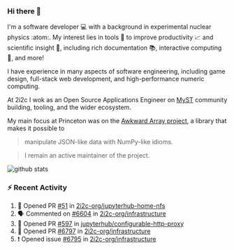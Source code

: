 ### Hi there 👋 

I'm a software developer 💻 with a background in experimental nuclear physics :atom:. My interest lies in tools :wrench: to improve productivity :chart_with_upwards_trend: and scientific insight :telescope:, including rich documentation 📚, interactive computing 🧮, and more! 

I have experience in many aspects of software engineering, including game design, full-stack web development, and high-performance numeric computing. 

At 2i2c I wok as an Open Source Applications Engineer on [MyST](https://github.com/jupyter-book/mystmd) community building, tooling, and the wider ecosystem. 

My main focus at Princeton was on the [Awkward Array project](awkward-array.org/), a library that makes it possible to 
> manipulate JSON-like data with NumPy-like idioms.

> I remain an active maintainer of the project. 

![github stats](https://github-readme-stats.vercel.app/api?username=agoose77&show_icons=true&hide_rank=true&hide_title=true&bg_color=30,e76445,904e95&text_color=efe3ec&icon_color=efe3ec)
<!--
**agoose77/agoose77** is a ✨ _special_ ✨ repository because its `README.md` (this file) appears on your GitHub profile.

Here are some ideas to get you started:

- 🔭 I’m currently working on ...
- 🌱 I’m currently learning ...
- 👯 I’m looking to collaborate on ...
- 🤔 I’m looking for help with ...
- 💬 Ask me about ...
- 📫 How to reach me: ...
- 😄 Pronouns: ...
- ⚡ Fun fact: ...
-->

### :zap: Recent Activity

<!--START_SECTION:activity-->
1. 💪 Opened PR [#51](https://github.com/2i2c-org/jupyterhub-home-nfs/pull/51) in [2i2c-org/jupyterhub-home-nfs](https://github.com/2i2c-org/jupyterhub-home-nfs)
2. 🗣 Commented on [#6604](https://github.com/2i2c-org/infrastructure/issues/6604#issuecomment-3312245408) in [2i2c-org/infrastructure](https://github.com/2i2c-org/infrastructure)
3. 💪 Opened PR [#597](https://github.com/jupyterhub/configurable-http-proxy/pull/597) in [jupyterhub/configurable-http-proxy](https://github.com/jupyterhub/configurable-http-proxy)
4. 💪 Opened PR [#6797](https://github.com/2i2c-org/infrastructure/pull/6797) in [2i2c-org/infrastructure](https://github.com/2i2c-org/infrastructure)
5. ❗ Opened issue [#6795](https://github.com/2i2c-org/infrastructure/issues/6795) in [2i2c-org/infrastructure](https://github.com/2i2c-org/infrastructure)
<!--END_SECTION:activity-->
